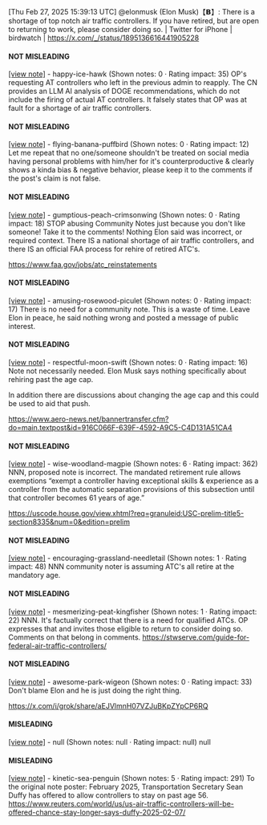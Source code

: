 [Thu Feb 27, 2025 15:39:13 UTC] @elonmusk (Elon Musk)【𝗕】: There is a shortage of top notch air traffic controllers. If you have retired, but are open to returning to work, please consider doing so. | Twitter for iPhone | birdwatch | https://x.com/_/status/1895136616441905228

#### NOT MISLEADING

[[view note]](https://x.com/i/birdwatch/n/1895269849989063042) - happy-ice-hawk (Shown notes: 0 · Rating impact: 35)
OP's requesting AT controllers who left in the previous admin to reapply. The CN provides an LLM AI analysis of DOGE recommendations, which do not include the firing of actual AT controllers. It falsely states that OP was at fault for a shortage of air traffic controllers.

#### NOT MISLEADING

[[view note]](https://x.com/i/birdwatch/n/1895223370934874310) - flying-banana-puffbird (Shown notes: 0 · Rating impact: 12)
Let me repeat that no one/someone shouldn't be treated on social media having personal problems with him/her for it's counterproductive & clearly shows a kinda bias & negative behavior, please keep it to the comments if the post's claim is not false.

#### NOT MISLEADING

[[view note]](https://x.com/i/birdwatch/n/1895202038168068604) - gumptious-peach-crimsonwing (Shown notes: 0 · Rating impact: 18)
STOP abusing Community Notes just because you don't like someone! Take it to the comments! Nothing Elon said was incorrect, or required context. There IS a national shortage of air traffic controllers, and there IS an official FAA process for rehire of retired ATC's. 

https://www.faa.gov/jobs/atc_reinstatements

#### NOT MISLEADING

[[view note]](https://x.com/i/birdwatch/n/1895190822217306451) - amusing-rosewood-piculet (Shown notes: 0 · Rating impact: 17)
There is no need for a community note. This is a waste of time. Leave Elon in peace, he said nothing wrong and posted a message of public interest.

#### NOT MISLEADING

[[view note]](https://x.com/i/birdwatch/n/1895148921418022937) - respectful-moon-swift (Shown notes: 0 · Rating impact: 16)
Note not necessarily needed.  Elon Musk says nothing specifically about rehiring past the age cap. 

In addition there are discussions about changing the age cap and this could be used to aid that push. 

https://www.aero-news.net/bannertransfer.cfm?do=main.textpost&id=916C066F-639F-4592-A9C5-C4D131A51CA4

#### NOT MISLEADING

[[view note]](https://x.com/i/birdwatch/n/1895148549702328565) - wise-woodland-magpie (Shown notes: 6 · Rating impact: 362)
NNN, proposed note is incorrect. The mandated retirement rule allows exemptions “exempt a controller having exceptional skills & experience as a controller from the automatic separation provisions of this subsection until that controller becomes 61 years of age.” 

https://uscode.house.gov/view.xhtml?req=granuleid:USC-prelim-title5-section8335&num=0&edition=prelim


#### NOT MISLEADING

[[view note]](https://x.com/i/birdwatch/n/1895147015421526526) - encouraging-grassland-needletail (Shown notes: 1 · Rating impact: 48)
NNN community noter is assuming ATC's all retire at the mandatory age. 

#### NOT MISLEADING

[[view note]](https://x.com/i/birdwatch/n/1895146116523405516) - mesmerizing-peat-kingfisher (Shown notes: 1 · Rating impact: 22)
NNN. It's factually correct that there is a need for qualified ATCs.  OP expresses that and invites those eligible to return to consider doing so.  Comments on that belong in comments.
https://stwserve.com/guide-for-federal-air-traffic-controllers/

#### NOT MISLEADING

[[view note]](https://x.com/i/birdwatch/n/1895237138301755423) - awesome-park-wigeon (Shown notes: 0 · Rating impact: 33)
Don't blame Elon and he is just doing the right thing.

https://x.com/i/grok/share/aEJVlmnH07VZJuBKpZYpCP6RQ

#### MISLEADING

[[view note]](https://x.com/i/birdwatch/n/1895172403275149721) - null (Shown notes: null · Rating impact: null)
null

#### MISLEADING

[[view note]](https://x.com/i/birdwatch/n/1895148934504353876) - kinetic-sea-penguin (Shown notes: 5 · Rating impact: 291)
To the original note poster:
February 2025, Transportation Secretary Sean Duffy has offered to allow controllers to stay on past age 56. 
https://www.reuters.com/world/us/us-air-traffic-controllers-will-be-offered-chance-stay-longer-says-duffy-2025-02-07/
